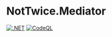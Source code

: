 # NotTwice.Mediator

[![.NET](https://github.com/NicolasDevNet/NotTwice.Mediator/actions/workflows/dotnet.yml/badge.svg)](https://github.com/NicolasDevNet/NotTwice.Mediator/actions/workflows/dotnet.yml)
[![CodeQL](https://github.com/NicolasDevNet/NotTwice.Mediator/actions/workflows/codeql.yml/badge.svg)](https://github.com/NicolasDevNet/NotTwice.Mediator/actions/workflows/codeql.yml)
